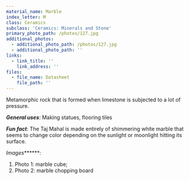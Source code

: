 ```yaml
---
material_name: Marble
index_letter: M
class: Ceramics
subclass: 'Ceramics: Minerals and Stone'
primary_photo_path: /photos/127.jpg
additional_photos:
  - additional_photo_path: /photos/127.jpg
  - additional_photo_path: ''
links:
  - link_title: ''
    link_address: ''
files:
  - file_name: Datasheet
    file_path: ''
---
```


Metamorphic rock that is formed when limestone is subjected to a lot of pressure.

***General uses***: Making statues, flooring tiles

***Fun fact***: The Taj Mahal is made entirely of shimmering white marble that seems to change color depending on the sunlight or moonlight hitting its surface.

*Images***\*\***:

1. Photo 1: marble cube;
2. Photo 2: marble chopping board